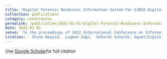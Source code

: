 ```yaml
---
title: "Digital Forensic Readiness Information System For EJBCA Digital Signature Web Server"
collection: publications
category: conferences
permalink: /publication/2022-01-01-Digital-Forensic-Readiness-Information-System-For-EJBCA-Digital-Signature-Web-Server
date: 2022-01-01
venue: 'In the proceedings of 2022 International Conference on Information Technology Systems and Innovation (ICITSI)'
citation: ' Ihsan Rasyid,  Luqman Zagi,  Suhardi Suhardi, &quot;Digital Forensic Readiness Information System For EJBCA Digital Signature Web Server.&quot; In the proceedings of 2022 International Conference on Information Technology Systems and Innovation (ICITSI), 2022.'
---
```

Use [Google Scholar](https://scholar.google.com/scholar?q=Digital+Forensic+Readiness+Information+System+For+EJBCA+Digital+Signature+Web+Server)for full citation